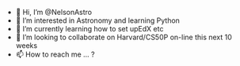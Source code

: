 - 👋 Hi, I’m @NelsonAstro
- 👀 I’m interested in Astronomy and learning Python
- 🌱 I’m currently learning how to set upEdX etc
- 💞️ I’m looking to collaborate on Harvard/CS50P on-line this next 10 weeks
- 📫 How to reach me ... ?

<!---
NelsonAstro/NelsonAstro is a ✨ special ✨ repository because its `README.md` (this file) appears on your GitHub profile.
You can click the Preview link to take a look at your changes.
--->

